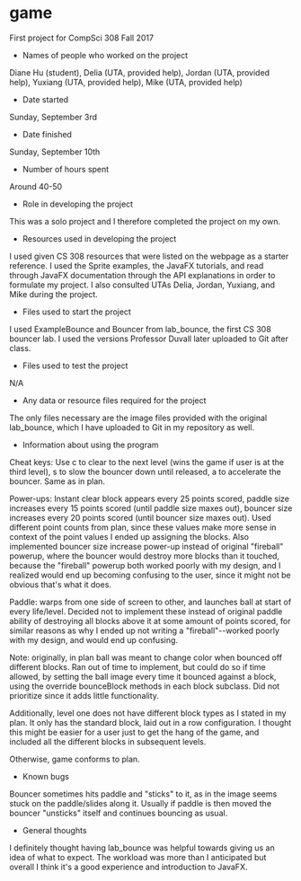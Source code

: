game
====

First project for CompSci 308 Fall 2017
* Names of people who worked on the project

Diane Hu (student), Delia (UTA, provided help), Jordan (UTA, provided help), Yuxiang (UTA, provided help), Mike (UTA, provided help)

* Date started

Sunday, September 3rd

* Date finished

Sunday, September 10th

* Number of hours spent

Around 40-50

* Role in developing the project

This was a solo project and I therefore completed the project on my own.

* Resources used in developing the project

I used given CS 308 resources that were listed on the webpage as a starter reference. I used the Sprite examples, the JavaFX tutorials, and read through JavaFX documentation through the API explanations in order to formulate my project. I also consulted UTAs Delia, Jordan, Yuxiang, and Mike during the project.

* Files used to start the project

I used ExampleBounce and Bouncer from lab_bounce, the first CS 308 bouncer lab. I used the versions Professor Duvall later uploaded to Git after class.

* Files used to test the project

N/A

* Any data or resource files required for the project

The only files necessary are the image files provided with the original lab_bounce, which I have uploaded to Git in my repository as well.

* Information about using the program

Cheat keys: Use c to clear to the next level (wins the game if user is at the third level), s to slow the bouncer down until released, a to accelerate the bouncer. Same as in plan.

Power-ups: Instant clear block appears every 25 points scored, paddle size increases every 15 points scored (until paddle size maxes out), bouncer size increases every 20 points scored (until bouncer size maxes out). Used different point counts from plan, since these values make more sense in context of the point values I ended up assigning the blocks. Also implemented bouncer size increase power-up instead of original "fireball" powerup, where the bouncer would destroy more blocks than it touched, because the "fireball" powerup both worked poorly with my design, and I realized would end up becoming confusing to the user, since it might not be obvious that's what it does.

Paddle: warps from one side of screen to other, and launches ball at start of every life/level. Decided not to implement these instead of original paddle ability of destroying all blocks above it at some amount of points scored, for similar reasons as why I ended up not writing a "fireball"--worked poorly with my design, and would end up confusing.

Note: originally, in plan ball was meant to change color when bounced off different blocks. Ran out of time to implement, but could do so if time allowed, by setting the ball image every time it bounced against a block, using the override bounceBlock methods in each block subclass. Did not prioritize since it adds little functionality.

Additionally, level one does not have different block types as I stated in my plan. It only has the standard block, laid out in a row configuration. I thought this might be easier for a user just to get the hang of the game, and included all the different blocks in subsequent levels.

Otherwise, game conforms to plan.

* Known bugs

Bouncer sometimes hits paddle and "sticks" to it, as in the image seems stuck on the paddle/slides along it. Usually if paddle is then moved the bouncer "unsticks" itself and continues bouncing as usual.

* General thoughts

I definitely thought having lab_bounce was helpful towards giving us an idea of what to expect. The workload was more than I anticipated but overall I think it's a good experience and introduction to JavaFX.
